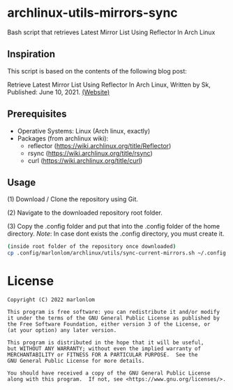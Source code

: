 # archlinux-utils-mirrors-sync
Bash script that retrieves Latest Mirror List Using Reflector In Arch Linux


## Inspiration
This script is based on the contents of the following blog post:

Retrieve Latest Mirror List Using Reflector In Arch Linux, Written by Sk, Published: June 10, 2021. [(Website)](https://ostechnix.com/retrieve-latest-mirror-list-using-reflector-arch-linux/)


## Prerequisites

* Operative Systems: Linux (Arch linux, exactly)
* Packages (from archlinux wiki):
  - reflector (https://wiki.archlinux.org/title/Reflector)
  - rsync (https://wiki.archlinux.org/title/rsync)
  - curl (https://wiki.archlinux.org/title/curl)


## Usage
(1) Download / Clone the repository using Git.

(2) Navigate to the downloaded repository root folder.

(3) Copy the .config folder and put that into the .config folder of the home directory.
_Note_: In case dont exists the .config directory, you must create it.

```bash
(inside root folder of the repository once downloaded)
cp .config/marlonlom/archlinux/utils/sync-current-mirrors.sh ~/.config
```


# License
```
Copyright (C) 2022 marlonlom

This program is free software: you can redistribute it and/or modify
it under the terms of the GNU General Public License as published by
the Free Software Foundation, either version 3 of the License, or
(at your option) any later version.

This program is distributed in the hope that it will be useful,
but WITHOUT ANY WARRANTY; without even the implied warranty of
MERCHANTABILITY or FITNESS FOR A PARTICULAR PURPOSE.  See the
GNU General Public License for more details.

You should have received a copy of the GNU General Public License
along with this program.  If not, see <https://www.gnu.org/licenses/>.
```
